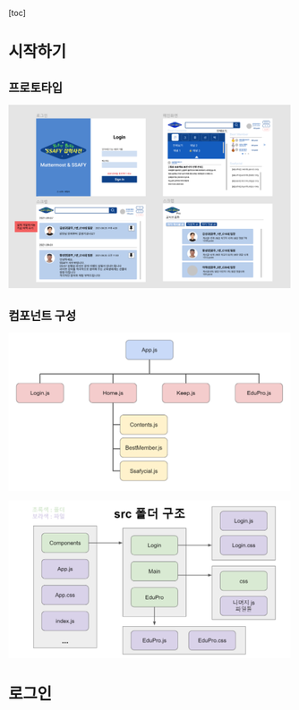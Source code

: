[toc]

# 시작하기

## 프로토타입

![image-20210923163848739](readme_img/image-20210923163848739.png)



## 컴포넌트 구성

![image-20210923164002697](readme_img/image-20210923164002697.png)

![image-20210923164018262](readme_img/image-20210923164018262.png)





# 로그인

